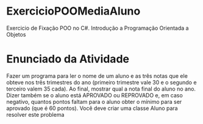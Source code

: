 # ExercicioPOOMediaAluno
 Exercicio de Fixação POO no C#. Introdução a Programação Orientada a Objetos

# Enunciado da Atividade
Fazer um programa para ler o nome de um aluno e as três notas que ele obteve nos três trimestres do ano
(primeiro trimestre vale 30 e o segundo e terceiro valem 35 cada). Ao final, mostrar qual a nota final do aluno no
ano. Dizer também se o aluno está APROVADO ou REPROVADO e, em caso negativo, quantos pontos faltam para o
aluno obter o mínimo para ser aprovado (que é 60 pontos). Você deve criar uma classe Aluno para resolver este
problema